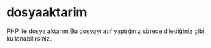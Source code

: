 # dosyaaktarim
PHP ile dosya aktarım
Bu dosyayı atıf yaptığınız sürece dilediğiniz gibi kullanabilirsiniz.
